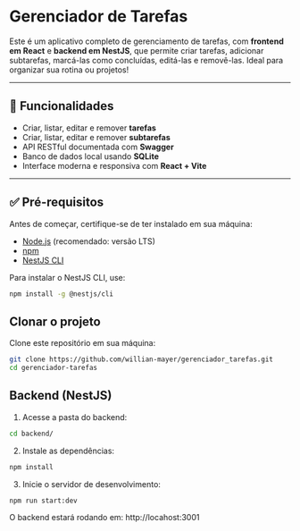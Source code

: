 # Gerenciador de Tarefas

Este é um aplicativo completo de gerenciamento de tarefas, com **frontend em React** e **backend em NestJS**, que permite criar tarefas, adicionar subtarefas, marcá-las como concluídas, editá-las e removê-las. Ideal para organizar sua rotina ou projetos!

---

## 🚀 Funcionalidades

- Criar, listar, editar e remover **tarefas**
- Criar, listar, editar e remover **subtarefas**
- API RESTful documentada com **Swagger**
- Banco de dados local usando **SQLite**
- Interface moderna e responsiva com **React + Vite**

---

## ✅ Pré-requisitos

Antes de começar, certifique-se de ter instalado em sua máquina:

- [Node.js](https://nodejs.org/) (recomendado: versão LTS)
- [npm](https://www.npmjs.com/)
- [NestJS CLI](https://docs.nestjs.com/cli/overview)

Para instalar o NestJS CLI, use:

```bash
npm install -g @nestjs/cli
```

## Clonar o projeto

Clone este repositório em sua máquina:

```bash
git clone https://github.com/willian-mayer/gerenciador_tarefas.git
cd gerenciador-tarefas
```

## Backend (NestJS)

1. Acesse a pasta do backend:

```bash
cd backend/
```

2. Instale as dependências:

```bash
npm install
```
3. Inicie o servidor de desenvolvimento:

```bash
npm run start:dev
```

O backend estará rodando em: http://locahost:3001



